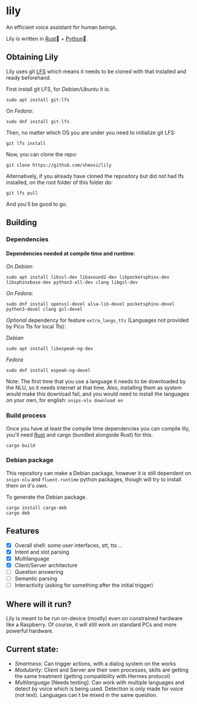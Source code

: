 # lily

An efficient voice assistant for human beings.

Lily is written in [Rust](https://www.rust-lang.org/)🦀 + [Python](https://www.python.org/)🐍.

## Obtaining Lily
Lily uses git [LFS](https://git-lfs.github.com/) which means it needs to be
cloned with that installed and ready beforehand.

First install git LFS, for *Debian/Ubuntu* it is:

```shell
sudo apt install git-lfs
```

On *Fedora*:

```shell
sudo dnf install git-lfs
```


Then, no matter which OS you are under you need to initialize git LFS:

```shell
git lfs install
```

Now, you can clone the repo:

```shell
git clone https://github.com/sheosi/lily
```

Alternatively, if you already have cloned the repository but did not had lfs 
installed, on the root folder of this folder do:

```shell
git lfs pull
```

And you'll be good to go.

## Building

### Dependencies

#### Dependencies needed at compile time and runtime:

*On Debian:*
```shell
sudo apt install libssl-dev libasound2-dev libpocketsphinx-dev libsphinxbase-dev python3-all-dev clang libgsl-dev
```

*On Fedora:*
```shell
sudo dnf install openssl-devel alsa-lib-devel pocketsphinx-devel python3-devel clang gsl-devel
```

*Optional* dependency for feature `extra_langs_tts` (Languages not provided by Pico Tts for local Tts):

*Debian*
```shell
sudo apt install libespeak-ng-dev
```

*Fedora*
```shell
sudo dnf install espeak-ng-devel
```

Note: The first time that you use a language it needs to be downloaded by the NLU, so it needs internet at that time. Also, installing them as system would make this download fail, and you would need to install the languages on your own, for english: `snips-nlu download en`

### Build process
Once you have at least the compile time dependencies you can compile lily, you'll
need [Rust](https://www.rust-lang.org/) and cargo (bundled alongside Rust) for this.

`cargo build`

### Debian package
This repository can make a Debian package, however it is still dependent on 
`snips-nlu` and `fluent.runtime` python packages, though will try to install 
them on it's own.

To generate the Debian package.

```shell
cargo install cargo-deb
cargo deb
```

## Features

- [x] Overall shell: some user interfaces, stt, tts ...
- [x] Intent and slot parsing
- [x] Multilanguage
- [x] Client/Server architecture
- [ ] Question answering
- [ ] Semantic parsing
- [ ] Interactivity (asking for something after the initial trigger)

## Where will it run?
Lily is meant to be run on-device (mostly) even on constrained hardware like a Raspberry. Of course, it will still work on standard PCs and more powerful hardware.

## Current state:

* *Smartness*: Can trigger actions, with a dialog system on the works
* *Modularity*: Client and Server are their own processes, skills are getting the same treatment (getting compatibility with Hermes protocol)
* *Multilanguage* [Needs testing]: Can work with multiple languages and detect by voice which is being used. Detection is only made for voice (not text). Languages can`t be mixed in the same question.
